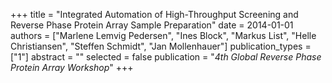 +++
title = "Integrated Automation of High-Throughput Screening and Reverse Phase Protein Array Sample Preparation"
date = 2014-01-01
authors = ["Marlene Lemvig Pedersen", "Ines Block", "Markus List", "Helle Christiansen", "Steffen Schmidt", "Jan Mollenhauer"]
publication_types = ["1"]
abstract = ""
selected = false
publication = "*4th Global Reverse Phase Protein Array Workshop*"
+++

